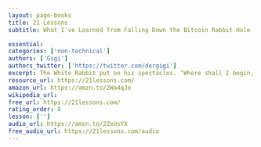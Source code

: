 ```yaml
---
layout: page-books
title: 21 Lessons
subtitle: What I've Learned from Falling Down the Bitcoin Rabbit Hole

essential: 
categories: ['non-technical']
authors: ['Gigi']
authors_twitter: ['https://twitter.com/dergigi']
excerpt: The White Rabbit put on his spectacles. ‘Where shall I begin, please your Majesty?’ he asked. ‘Begin at the beginning,’ the King said gravely, ‘and go on till you come to the end then stop.’ Thanks to the awesome members of the Bitcoin community, 21 Lessons is available in several languages and as an audio version..
resource_url: https://21lessons.com/
amazon_url: https://amzn.to/2Wa4qJo
wikipedia_url: 
free_url: https://21lessons.com/
rating_order: 8
lesson: ['']
audio_url: https://amzn.to/2ZeUsYX
free_audio_url: https://21lessons.com/audio
---
```

